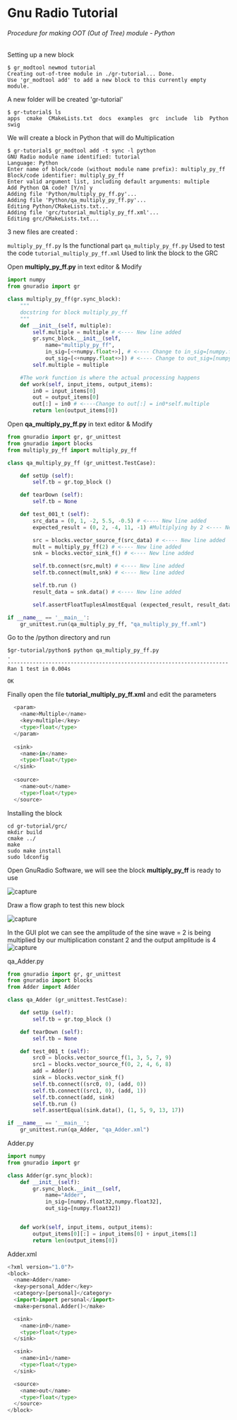 # Gnu Radio Tutorial
###### Procedure for  making OOT (Out of Tree) module - Python



Setting up a new block
```
$ gr_modtool newmod tutorial
Creating out-of-tree module in ./gr-tutorial... Done.
Use 'gr_modtool add' to add a new block to this currently empty module.
```
A new folder will be created 'gr-tutorial'
```
$ gr-tutorial$ ls
apps  cmake  CMakeLists.txt  docs  examples  grc  include  lib  Python  swig
```
We will create a block in Python that will do Multiplication
```
$ gr-tutorial$ gr_modtool add -t sync -l python
GNU Radio module name identified: tutorial
Language: Python
Enter name of block/code (without module name prefix): multiply_py_ff
Block/code identifier: multiply_py_ff
Enter valid argument list, including default arguments: multiple
Add Python QA code? [Y/n] y
Adding file 'Python/multiply_py_ff.py'...
Adding file 'Python/qa_multiply_py_ff.py'...
Editing Python/CMakeLists.txt...
Adding file 'grc/tutorial_multiply_py_ff.xml'...
Editing grc/CMakeLists.txt...
```        
3 new files are created :

```multiply_py_ff.py``` Is the functional part ```qa_multiply_py_ff.py``` Used to test the code  ```tutorial_multiply_py_ff.xml``` Used to link the block to the GRC

Open **multiply_py_ff.py** in text editor & Modify
```Python
import numpy
from gnuradio import gr 

class multiply_py_ff(gr.sync_block): 
    """
    docstring for block multiply_py_ff
    """
    def __init__(self, multiple):
        self.multiple = multiple # <---- New line added
        gr.sync_block.__init__(self,
            name="multiply_py_ff",
            in_sig=[<+numpy.float+>], # <---- Change to in_sig=[numpy.float32]
            out_sig=[<+numpy.float+>]) # <---- Change to out_sig=[numpy.float32]
        self.multiple = multiple

    #The work function is where the actual processing happens
    def work(self, input_items, output_items):
        in0 = input_items[0] 
        out = output_items[0]
        out[:] = in0 # <----Change to out[:] = in0*self.multiple
        return len(output_items[0]) 
```

Open **qa_multiply_py_ff.py** in text editor & Modify

```Python
from gnuradio import gr, gr_unittest
from gnuradio import blocks
from multiply_py_ff import multiply_py_ff

class qa_multiply_py_ff (gr_unittest.TestCase):

    def setUp (self):
        self.tb = gr.top_block ()

    def tearDown (self):
        self.tb = None

    def test_001_t (self):
    	src_data = (0, 1, -2, 5.5, -0.5) # <---- New line added
    	expected_result = (0, 2, -4, 11, -1) #Multiplying by 2 <---- New line added

    	src = blocks.vector_source_f(src_data) # <---- New line added
    	mult = multiply_py_ff(2) # <---- New line added
    	snk = blocks.vector_sink_f() # <---- New line added

    	self.tb.connect(src,mult) # <---- New line added
    	self.tb.connect(mult,snk) # <---- New line added

        self.tb.run ()
        result_data = snk.data() # <---- New line added

        self.assertFloatTuplesAlmostEqual (expected_result, result_data, 6) # <---- New line added

if __name__ == '__main__':
    gr_unittest.run(qa_multiply_py_ff, "qa_multiply_py_ff.xml")
```

Go to the /python directory and run
```
$gr-tutorial/python$ python qa_multiply_py_ff.py
.
----------------------------------------------------------------------
Ran 1 test in 0.004s

OK
```
Finally open the file **tutorial_multiply_py_ff.xml** and edit the parameters

```Python
  <param>
    <name>Multiple</name>
    <key>multiple</key>
    <type>float</type>
  </param>
  
  <sink>
    <name>in</name>
    <type>float</type>
  </sink>
  
  <source>
    <name>out</name>
    <type>float</type>
  </source>  
```

Installing the block
```
cd gr-tutorial/grc/
mkdir build
cmake ../
make
sudo make install
sudo ldconfig
```
Open GnuRadio Software, we will see the block **multiply_py_ff** is ready to use

![capture](https://user-images.githubusercontent.com/22035469/47813486-db1b1300-dd10-11e8-8f64-98f8ecfb6e20.JPG)

Draw a flow graph to test this new block

![capture](https://user-images.githubusercontent.com/22035469/47813709-77451a00-dd11-11e8-8e27-eb19788ead98.JPG)

In the GUI plot we can see the amplitude of the sine wave = 2 is being multiplied by our multiplication constant 2 and the output amplitude is 4
![capture](https://user-images.githubusercontent.com/22035469/47813782-980d6f80-dd11-11e8-9d96-8ed588d33a56.JPG)




qa_Adder.py
```Python
from gnuradio import gr, gr_unittest
from gnuradio import blocks
from Adder import Adder

class qa_Adder (gr_unittest.TestCase):

    def setUp (self):
        self.tb = gr.top_block ()

    def tearDown (self):
        self.tb = None

    def test_001_t (self):
    	src0 = blocks.vector_source_f(1, 3, 5, 7, 9)
        src1 = blocks.vector_source_f(0, 2, 4, 6, 8)
        add = Adder()
        sink = blocks.vector_sink_f()
        self.tb.connect((src0, 0), (add, 0))
        self.tb.connect((src1, 0), (add, 1))
        self.tb.connect(add, sink)
        self.tb.run ()
        self.assertEqual(sink.data(), (1, 5, 9, 13, 17))

if __name__ == '__main__':
    gr_unittest.run(qa_Adder, "qa_Adder.xml")
```

Adder.py
```Python
import numpy
from gnuradio import gr

class Adder(gr.sync_block):
    def __init__(self):
        gr.sync_block.__init__(self,
            name="Adder",
            in_sig=[numpy.float32,numpy.float32],
            out_sig=[numpy.float32])


    def work(self, input_items, output_items):
        output_items[0][:] = input_items[0] + input_items[1]
        return len(output_items[0])
```        

Adder.xml
```Python
<?xml version="1.0"?>
<block>
  <name>Adder</name>
  <key>personal_Adder</key>
  <category>[personal]</category>
  <import>import personal</import>
  <make>personal.Adder()</make>

  <sink>
    <name>in0</name>
    <type>float</type>
  </sink>

  <sink>
    <name>in1</name>
    <type>float</type>
  </sink>

  <source>
    <name>out</name>
    <type>float</type>
  </source>
</block>
```
